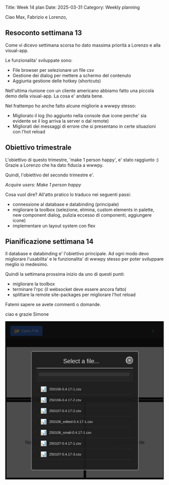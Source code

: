 Title: Week 14 plan
Date: 2025-03-31
Category: Weekly planning


Ciao Max, Fabrizio e Lorenzo,

## **Resoconto settimana 13**

Come vi dicevo settimana scorsa ho dato massima priorità a Lorenzo e alla visual-app.

Le funzionalita' sviluppate sono:

- File browser per selezionare un file csv
- Gestione dei dialog per mettere a schermo del contenuto
- Aggiunta gestione delle hotkey (shortcuts)

Nell'ultima riunione con un cliente americano abbiamo fatto una piccola demo della visual-app. La cosa e' andata bene.

Nel frattempo ho anche fatto alcune migliorie a wwwpy stesso:

- Migliorato il log (ho aggiunto nella console due icone perche' sia evidente se il log arriva la server o dal remote)
- Migliorati dei messaggi di errore che si presentano in certe situazioni con l'hot reload

## **Obiettivo trimestrale**

L'obiettivo di questo trimestre, 'make 1 person happy', e' stato raggiunto :) Grazie a Lorenzo che ha dato fiducia a wwwpy.

Quindi, l'obiettivo del secondo trimestre e'.

*Acquire users: Make 1 person happy*

Cosa vuol dire? All'atto pratico lo traduco nei seguenti passi:

- connessione al database e databinding (principale)
- migliorare la toolbox (selezione, elimina, custom elements in palette, new component dialog, pulizia eccesso di componenti, aggiungere icone)
- implementare un layout system con flex

## **Pianificazione settimana 14**

Il database e databinding e' l'obiettivo principale. Ad ogni modo devo migliorare l'usabilita' e le funzionalita' di wwwpy stesso per poter sviluppare meglio io medesimo.

Quindi la settimana prossima inizio da uno di questi punti:

- migliorare la toolbox
- terminare l'rpc (il websocket deve essere ancora fatto)
- splittare la remote site-packages per migliorare l'hot reload

Fatemi sapere se avete commenti o domande.

ciao e grazie
Simone

![Week 14 Image](week-2025-14--ii_m8vujnc97.png)